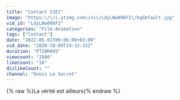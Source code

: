 ```yaml
---
title: "Contact S1E1"
image: "https:\/\/i.ytimg.com\/vi\/LdyLWw096FI\/hqdefault.jpg"
vid_id: "LdyLWw096FI"
categories: "Film-Animation"
tags: ["Contact"]
date: "2022-05-01T09:06:00+03:00"
vid_date: "2020-10-09T19:32:15Z"
duration: "PT20M49S"
viewcount: "2946"
likeCount: "18"
dislikeCount: ""
channel: "Ovnis Le Secret"
---
```

{% raw %}La vérité est ailleurs{% endraw %}
